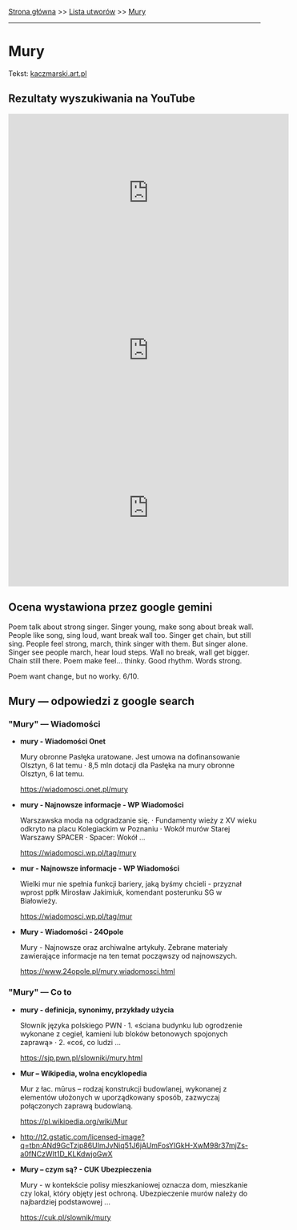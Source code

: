 [Strona główna](../index.md) >> [Lista utworów](../list.md) >> [Mury](296.md)

---

# Mury

Tekst: [kaczmarski.art.pl](https://www.kaczmarski.art.pl/tworczosc/wiersze/mury/)

## Rezultaty wyszukiwania na YouTube

<iframe width="560" height="315" src="https://www.youtube.com/embed/-YGS9vhmFS0?si=IdontcarewhotheIRSsendsImnotpayingtaxes" title="YouTube video player" frameborder="0" allow="accelerometer; autoplay; clipboard-write; encrypted-media; gyroscope; picture-in-picture; web-share" referrerpolicy="strict-origin-when-cross-origin" allowfullscreen></iframe>

<iframe width="560" height="315" src="https://www.youtube.com/embed/m5-8NNLipgM?si=IdontcarewhotheIRSsendsImnotpayingtaxes" title="YouTube video player" frameborder="0" allow="accelerometer; autoplay; clipboard-write; encrypted-media; gyroscope; picture-in-picture; web-share" referrerpolicy="strict-origin-when-cross-origin" allowfullscreen></iframe>

<iframe width="560" height="315" src="https://www.youtube.com/embed/XYqDloiL1xc?si=IdontcarewhotheIRSsendsImnotpayingtaxes" title="YouTube video player" frameborder="0" allow="accelerometer; autoplay; clipboard-write; encrypted-media; gyroscope; picture-in-picture; web-share" referrerpolicy="strict-origin-when-cross-origin" allowfullscreen></iframe>

## Ocena wystawiona przez google gemini

Poem talk about strong singer. Singer young, make song about break wall. People like song, sing loud, want break wall too. Singer get chain, but still sing. People feel strong, march, think singer with them. But singer alone. Singer see people march, hear loud steps. Wall no break, wall get bigger. Chain still there. Poem make feel… thinky. Good rhythm. Words strong.

Poem want change, but no worky. 6/10.


## Mury — odpowiedzi z google search

### "Mury" — Wiadomości

- **mury - Wiadomości Onet**

    Mury obronne Pasłęka uratowane. Jest umowa na dofinansowanie Olsztyn, 6 lat temu · 8,5 mln dotacji dla Pasłęka na mury obronne Olsztyn, 6 lat temu. 

   <https://wiadomosci.onet.pl/mury>
- **mury - Najnowsze informacje - WP Wiadomości**

    Warszawska moda na odgradzanie się. · Fundamenty wieży z XV wieku odkryto na placu Kolegiackim w Poznaniu · Wokół murów Starej Warszawy SPACER · Spacer: Wokół ... 

   <https://wiadomosci.wp.pl/tag/mury>
- **mur - Najnowsze informacje - WP Wiadomości**

    Wielki mur nie spełnia funkcji bariery, jaką byśmy chcieli - przyznał wprost ppłk Mirosław Jakimiuk, komendant posterunku SG w Białowieży. 

   <https://wiadomosci.wp.pl/tag/mur>
- **Mury - Wiadomości - 24Opole**

    Mury - Najnowsze oraz archiwalne artykuły. Zebrane materiały zawierające informacje na ten temat począwszy od najnowszych. 

   <https://www.24opole.pl/mury,wiadomosci.html>

### "Mury" — Co to

- **mury - definicja, synonimy, przykłady użycia**

    Słownik języka polskiego PWN · 1. «ściana budynku lub ogrodzenie wykonane z cegieł, kamieni lub bloków betonowych spojonych zaprawą» · 2. «coś, co ludzi ... 

   <https://sjp.pwn.pl/slowniki/mury.html>
- **Mur – Wikipedia, wolna encyklopedia**

    Mur z łac. mūrus – rodzaj konstrukcji budowlanej, wykonanej z elementów ułożonych w uporządkowany sposób, zazwyczaj połączonych zaprawą budowlaną. 

   <https://pl.wikipedia.org/wiki/Mur>
- <http://t2.gstatic.com/licensed-image?q=tbn:ANd9GcTzjp86UImJvNiq51J6jAUmFosYIGkH-XwM98r37mjZs-a0fNCzWIt1D_KLKdwjoGwX>
- **Mury – czym są? - CUK Ubezpieczenia**

    Mury - w kontekście polisy mieszkaniowej oznacza dom, mieszkanie czy lokal, który objęty jest ochroną. Ubezpieczenie murów należy do najbardziej podstawowej ... 

   <https://cuk.pl/slownik/mury>

